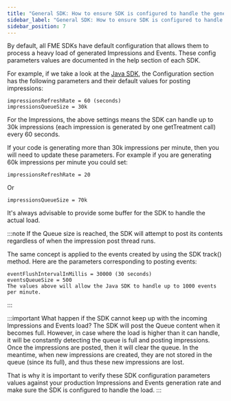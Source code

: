 ```yaml
---
title: "General SDK: How to ensure SDK is configured to handle the generated impressions and events load?"
sidebar_label: "General SDK: How to ensure SDK is configured to handle the generated impressions and events load?"
sidebar_position: 7
---
```


By default, all FME SDKs have default configuration that allows them to process a heavy load of generated Impressions and Events. These config parameters values are documented in the help section of each SDK.

For example, if we take a look at the [Java SDK](/docs/feature-management-experimentation/sdks-and-infrastructure/server-side-sdks/java-sdk), the Configuration section has the following parameters and their default values for posting impressions:

```
impressionsRefreshRate = 60 (seconds)
impressionsQueueSize = 30k
```

For the Impressions, the above settings means the SDK can handle up to 30k impressions (each impression is generated by one getTreatment call) every 60 seconds.

If your code is generating more than 30k impressions per minute,  then you will need to update these parameters. For example if you are generating 60k impressions per minute you could set:

```
impressionsRefreshRate = 20 
```

Or
```
impressionsQueueSize = 70k
```

It's always advisable to provide some buffer for the SDK to handle the actual load.

:::note
If the Queue size is reached, the SDK will attempt to post its contents regardless of when the impression post thread runs.

The same concept is applied to the events created by using the SDK track() method. Here are the parameters corresponding to posting events:

```
eventFlushIntervalInMillis = 30000 (30 seconds)
eventsQueueSize = 500
The values above will allow the Java SDK to handle up to 1000 events per minute.
```
:::

:::important
What happen if the SDK cannot keep up with the incoming Impressions and Events load? The SDK will post the Queue content when it becomes full. However, in case where the load is higher than it can handle, it will be constantly detecting the queue is full and posting impressions. Once the impressions are posted, then it will clear the queue. In the meantime, when new impressions are created, they are not stored in the queue (since its full), and thus these new impressions are lost.

That is why it is important to verify these SDK configuration parameters values against your production Impressions and Events generation rate and make sure the SDK is configured to handle the load.
:::